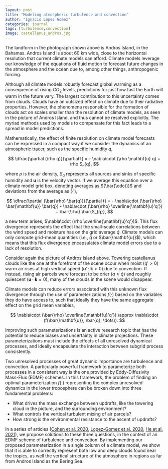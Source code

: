 ```yaml
---
layout: post
title: "Modeling atmospheric turbulence and convection"
author: "Ignacio Lopez Gomez"
categories: journal
tags: [turbulence,convection]
image: castellanus_andros.jpg
---
```


The landform in the photograph shown above is Andros Island, in the Bahamas. Andros Island is about 60 km wide, close to the horizontal resolution that current climate models can afford. Climate models leverage our knowledge of the equations of fluid motion to forecast future changes in the atmosphere and the ocean due to, among other things, anthropogenic forcing.

Although all climate models robustly forecast global warming as a consequence of rising $CO_2$ levels, predictions for just how fast the Earth will warm in the future vary. The largest contribution to this uncertainty comes from clouds. Clouds have an outsized effect on climate due to their radiative properties. However, the phenomena responsible for the formation of clouds act on scales smaller than the resolution of climate models, as seen in the picture of Andros Island, and thus cannot be resolved explicitly. The myriad methods used by models to compensate for this fact leads to a spread in model predictions.

Mathematically, the effect of finite resolution on climate model forecasts can be expressed in a compact way if we consider the dynamics of an atmospheric tracer, such as the specific humidity $q$,

$$
\dfrac{\partial (\rho q)}{\partial t} = - \nabla\cdot (\rho \mathbf{u} q) + \rho S_{q},
$$

where $\rho$ is the air density, $S_{q}$ represents all sources and sinks of specific humidity and $\mathbf{u}$ is the velocity vector. If we average this equation over a climate model grid box, denoting averages as $(\bar{\cdot})$ and deviations from the average as $(\cdot')$,

$$
\dfrac{\partial (\bar{\rho} \bar{q})}{\partial t} = - \nabla\cdot (\bar{\rho} \bar{\mathbf{u}} \bar{q}) - \nabla\cdot (\bar{\rho} \overline{\mathbf{u}'q'}) + \bar{\rho} \bar{S_{q}},
$$

a new term arises, $\nabla\cdot (\rho \overline{\mathbf{u}'q'})$. This flux divergence represents the effect that the small-scale correlations between the wind speed and moisture has on the grid average $\bar{q}$. Climate models can only compute grid-mean quantities (i.e., $\bar{q}$ or $\bar{\mathbf{u}}$), which means that this flux divergence encapsulates climate model errors due to a lack of resolution.

Consider again the picture of Andros Island above. Towering castellanus clouds like the one at the forefront of the scene occur when moist ($q' > 0$) warm air rises at high vertical speed ($\mathbf{u}'\cdot \mathbf{k} > 0$) due to convection. If instead, rising air parcels were forecast to be drier ($q \approx \bar{q}$) and roughly quiescent ($\mathbf{u}\cdot \mathbf{k} \approx 0$), many of the clouds in the scene would disappear.

Climate models can reduce errors associated with this unknown flux divergence through the use of parameterizations $f(\cdot)$ based on the variables they do have access to, such that ideally they have the same aggregate effect on the grid mean variables,

$$
\nabla\cdot (\bar{\rho} \overline{\mathbf{u}'q'}) \approx \nabla\cdot (f(\bar{\mathbf{u}}, \bar{q}, \dots)).
$$

Improving such parameterizations is an active research topic that has the potential to reduce biases and uncertainty in climate projections. These parameterizations must include the effects of all unresolved dynamical processes, and ideally encapsulate the interaction between subgrid process consistently.

Two unresolved processes of great dynamic importance are turbulence and convection. A particularly powerful framework to parameterize both processes in a consistent way is the one provided by Eddy-Diffusivity Mass-Flux (EDMF) schemes. In this framework, the problem of finding an optimal parameterization $f(\cdot)$ representing the complex unresolved dynamics in the lower troposphere can be broken down into three fundamental problems:

* What drives the mass exchange between updrafts, like the towering cloud in the picture, and the surrounding environment?
* What controls the vertical turbulent mixing of air parcels?
* How strong is the environmental resistance to the ascent of updrafts?

In a series of articles ([Cohen et al. 2020](https://doi.org/10.1029/2020MS002162), [Lopez-Gomez et al. 2020](https://doi.org/10.1029/2020MS002161), [He et al. 2021](https://doi.org/10.1002/essoar.10505084.2)), we propose solutions to these three questions, in the context of an EDMF scheme of turbulence and convection. By implementing our proposed parameterization in a single column of a climate model, we show that it is able to correctly represent both low and deep clouds found near the tropics, as well the vertical structure of the atmosphere in regions as far from Andros Island as the Bering Sea.

